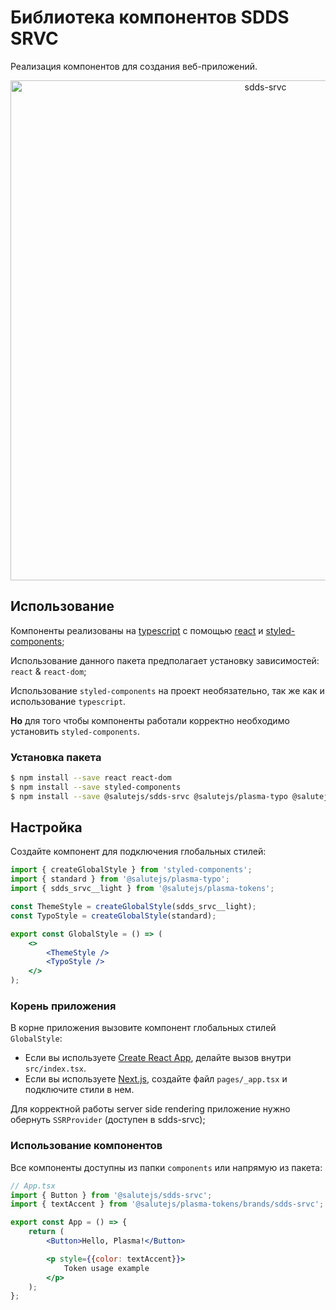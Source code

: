 # Библиотека компонентов SDDS SRVC

Реализация компонентов для создания веб-приложений.

<p align="center">
  <img width="800" src="https://user-images.githubusercontent.com/1813468/98609687-ea20fc80-22fe-11eb-8d84-cd26385f01ed.png" alt="sdds-srvc" />
</p>

## Использование

Компоненты реализованы на [typescript](https://www.typescriptlang.org/) с помощью [react](https://reactjs.org/) и [styled-components](https://styled-components.com/);

Использование данного пакета предполагает установку зависимостей: `react` & `react-dom`;

Использование `styled-components` на проект необязательно, так же как и использование `typescript`.

**Но** для того чтобы компоненты работали корректно необходимо установить `styled-components`.

### Установка пакета

```bash
$ npm install --save react react-dom
$ npm install --save styled-components
$ npm install --save @salutejs/sdds-srvc @salutejs/plasma-typo @salutejs/plasma-tokens
```

## Настройка

Создайте компонент для подключения глобальных стилей:

```jsx title="GlobalStyle.tsx"
import { createGlobalStyle } from 'styled-components';
import { standard } from '@salutejs/plasma-typo';
import { sdds_srvc__light } from '@salutejs/plasma-tokens';

const ThemeStyle = createGlobalStyle(sdds_srvc__light);
const TypoStyle = createGlobalStyle(standard);

export const GlobalStyle = () => (
    <>
        <ThemeStyle />
        <TypoStyle />
    </>
);
```

### Корень приложения

В корне приложения вызовите компонент глобальных стилей `GlobalStyle`:

-   Если вы используете [Create React App](https://create-react-app.dev), делайте вызов внутри `src/index.tsx`.
-   Если вы используете [Next.js](https://nextjs.org/), создайте файл `pages/_app.tsx` и подключите стили в нем.

Для корректной работы server side rendering приложение нужно обернуть `SSRProvider` (доступен в sdds-srvc);

### Использование компонентов

Все компоненты доступны из папки `components` или напрямую из пакета:

```jsx
// App.tsx
import { Button } from '@salutejs/sdds-srvc';
import { textAccent } from '@salutejs/plasma-tokens/brands/sdds-srvc';

export const App = () => {
    return (
        <Button>Hello, Plasma!</Button>

        <p style={{color: textAccent}}>
            Token usage example
        </p>
    );
};
```

